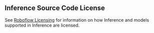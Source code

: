 ## Inference Source Code License

See [Roboflow Licensing](https://inference.roboflow.com/quickstart/licensing/) for information on how Inference and models supported in Inference are licensed.
